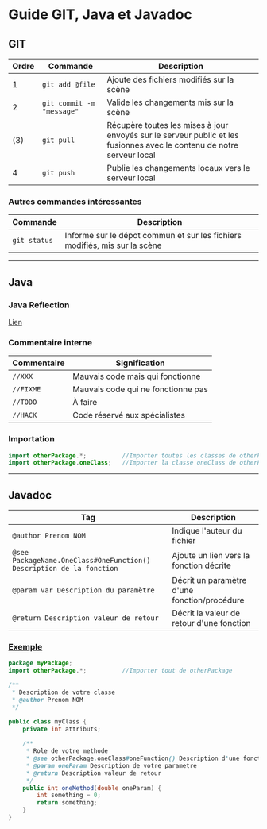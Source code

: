 # Guide GIT, Java et Javadoc
## GIT
| Ordre | Commande | Description |
| ------| -------- | ------------|
|1| `git add @file `| Ajoute des fichiers modifiés sur la scène |
|2| `git commit -m "message"`| Valide les changements mis sur la scène |
|(3)| `git pull`| Récupère toutes les mises à jour envoyés sur le serveur public et les fusionnes avec le contenu de notre serveur local |
|4| `git push` | Publie les changements locaux vers le serveur local |

### Autres commandes intéressantes
| Commande | Description |
| -------- | ------------|
| `git status` | Informe sur le dépot commun et sur les fichiers modifiés, mis sur la scène |

<hr/>

## Java
### Java Reflection
[Lien](https://www.oracle.com/technical-resources/articles/java/javareflection.html)
### Commentaire interne
| Commentaire | Signification |
| ----------- | ------------- |
| `//XXX`     | Mauvais code mais qui fonctionne    |
| `//FIXME`   | Mauvais code qui ne fonctionne pas  |
| `//TODO`    | À faire                             |
| `//HACK`    | Code réservé aux spécialistes       |


### Importation
```java
import otherPackage.*;          //Importer toutes les classes de otherPackage
import otherPackage.oneClass;   //Importer la classe oneClass de otherPackage
```

<hr>

## Javadoc
| Tag | Description |
| --- | ----------- |
|`@author Prenom NOM`| Indique l'auteur du fichier |
|`@see PackageName.OneClass#OneFunction() Description de la fonction`| Ajoute un lien vers la fonction décrite |
|`@param var Description du paramètre`| Décrit un paramètre d'une fonction/procédure |
|`@return Description valeur de retour`| Décrit la valeur de retour d'une fonction |

### <u>Exemple</u>

```java
package myPackage;
import otherPackage.*;          //Importer tout de otherPackage

/**
 * Description de votre classe
 * @author Prenom NOM
 */

public class myClass {
    private int attributs;
    
    /**
     * Role de votre methode
     * @see otherPackage.oneClass#oneFunction() Description d'une fonction par exemple qui provient d'une autre classe qui vous semble important de mentionner
     * @param oneParam Description de votre parametre
     * @return Description valeur de retour
     */
    public int oneMethod(double oneParam) {
        int something = 0;
        return something;
    }
}
```